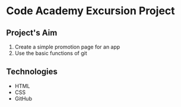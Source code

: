 # Code Academy Excursion Project
## Project's Aim
1. Create a simple promotion page for an app
2. Use the basic functions of git
## Technologies
* HTML
* CSS
* GitHub
